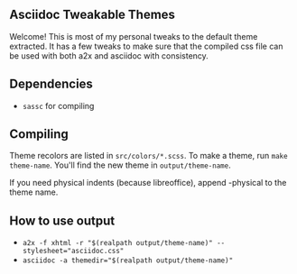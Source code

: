 ## Asciidoc Tweakable Themes

Welcome! This is most of my personal tweaks to the default theme extracted. It has a few tweaks to make sure that the compiled css file can be used with both a2x and asciidoc with consistency.

## Dependencies
- `sassc` for compiling

## Compiling

Theme recolors are listed in `src/colors/*.scss`. To make a theme, run
`make theme-name`. You'll find the new theme in `output/theme-name`.

If you need physical indents (because libreoffice), append -physical to the
theme name.

## How to use output
* `a2x -f xhtml -r "$(realpath output/theme-name)" --stylesheet="asciidoc.css"`
* `asciidoc -a themedir="$(realpath output/theme-name)"`
